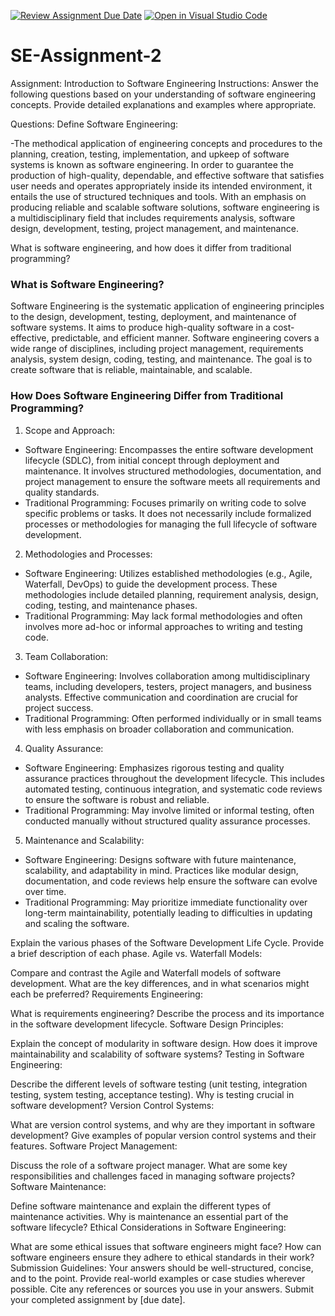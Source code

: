 [![Review Assignment Due Date](https://classroom.github.com/assets/deadline-readme-button-24ddc0f5d75046c5622901739e7c5dd533143b0c8e959d652212380cedb1ea36.svg)](https://classroom.github.com/a/-ucQIGTc)
[![Open in Visual Studio Code](https://classroom.github.com/assets/open-in-vscode-718a45dd9cf7e7f842a935f5ebbe5719a5e09af4491e668f4dbf3b35d5cca122.svg)](https://classroom.github.com/online_ide?assignment_repo_id=15222065&assignment_repo_type=AssignmentRepo)
# SE-Assignment-2
Assignment: Introduction to Software Engineering
Instructions:
Answer the following questions based on your understanding of software engineering concepts. Provide detailed explanations and examples where appropriate.

Questions:
Define Software Engineering:

-The methodical application of engineering concepts and procedures to the planning, creation, testing, implementation, and upkeep of software systems is known as software engineering. In order to guarantee the production of high-quality, dependable, and effective software that satisfies user needs and operates appropriately inside its intended environment, it entails the use of structured techniques and tools. With an emphasis on producing reliable and scalable software solutions, software engineering is a multidisciplinary field that includes requirements analysis, software design, development, testing, project management, and maintenance.

What is software engineering, and how does it differ from traditional programming?
 ### What is Software Engineering?

Software Engineering is the systematic application of engineering principles to the design, development, testing, deployment, and maintenance of software systems. It aims to produce high-quality software in a cost-effective, predictable, and efficient manner. Software engineering covers a wide range of disciplines, including project management, requirements analysis, system design, coding, testing, and maintenance. The goal is to create software that is reliable, maintainable, and scalable.

### How Does Software Engineering Differ from Traditional Programming?

1. Scope and Approach:
- Software Engineering: Encompasses the entire software development lifecycle (SDLC), from initial concept through deployment and maintenance. It involves structured methodologies, documentation, and project management to ensure the software meets all requirements and quality standards.
- Traditional Programming: Focuses primarily on writing code to solve specific problems or tasks. It does not necessarily include formalized processes or methodologies for managing the full lifecycle of software development.

2. Methodologies and Processes:
- Software Engineering: Utilizes established methodologies (e.g., Agile, Waterfall, DevOps) to guide the development process. These methodologies include detailed planning, requirement analysis, design, coding, testing, and maintenance phases.
- Traditional Programming: May lack formal methodologies and often involves more ad-hoc or informal approaches to writing and testing code.

3. Team Collaboration:
- Software Engineering: Involves collaboration among multidisciplinary teams, including developers, testers, project managers, and business analysts. Effective communication and coordination are crucial for project success.
- Traditional Programming: Often performed individually or in small teams with less emphasis on broader collaboration and communication.

4. Quality Assurance:
- Software Engineering: Emphasizes rigorous testing and quality assurance practices throughout the development lifecycle. This includes automated testing, continuous integration, and systematic code reviews to ensure the software is robust and reliable.
- Traditional Programming: May involve limited or informal testing, often conducted manually without structured quality assurance processes.

5. Maintenance and Scalability:
- Software Engineering: Designs software with future maintenance, scalability, and adaptability in mind. Practices like modular design, documentation, and code reviews help ensure the software can evolve over time.
- Traditional Programming: May prioritize immediate functionality over long-term maintainability, potentially leading to difficulties in updating and scaling the software.


Explain the various phases of the Software Development Life Cycle. Provide a brief description of each phase.
Agile vs. Waterfall Models:

Compare and contrast the Agile and Waterfall models of software development. What are the key differences, and in what scenarios might each be preferred?
Requirements Engineering:

What is requirements engineering? Describe the process and its importance in the software development lifecycle.
Software Design Principles:

Explain the concept of modularity in software design. How does it improve maintainability and scalability of software systems?
Testing in Software Engineering:

Describe the different levels of software testing (unit testing, integration testing, system testing, acceptance testing). Why is testing crucial in software development?
Version Control Systems:

What are version control systems, and why are they important in software development? Give examples of popular version control systems and their features.
Software Project Management:

Discuss the role of a software project manager. What are some key responsibilities and challenges faced in managing software projects?
Software Maintenance:

Define software maintenance and explain the different types of maintenance activities. Why is maintenance an essential part of the software lifecycle?
Ethical Considerations in Software Engineering:

What are some ethical issues that software engineers might face? How can software engineers ensure they adhere to ethical standards in their work?
Submission Guidelines:
Your answers should be well-structured, concise, and to the point.
Provide real-world examples or case studies wherever possible.
Cite any references or sources you use in your answers.
Submit your completed assignment by [due date].
